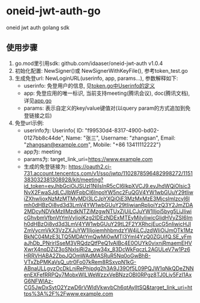 # oneid-jwt-auth-go
oneid jwt auth golang sdk

## 使用步骤

1. go.mod里引用sdk: github.com/idaaser/oneid-jwt-auth v1.0.4
2. 初始化配置: NewSigner()或 NewSignerWithKeyFile(), 参考token_test.go
3. 生成免登url: NewLoginURL(userinfo, app, params...), 参数解释如下:
   - userinfo: 免登用户的信息, 见[token.go中Userinfo的定义](./token.go)
   - app: 免登应用的唯一标识, 当前支持meeting(腾讯会议), doc(腾讯文档), 详见[app.go](./app.go)
   - params: 表示自定义的key/value键值对(以query param的方式追加到免登链接之后)
4. 免登url示例:
   - userinfo为: Userinfo{ ID: "f99530d4-8317-4900-bd02-0127bb8c44de", Name: "张三", Username: "zhangsan", Email: "zhangsan@example.com", Mobile: "+86 13411112222"}
   - app为: meeting
   - params为: target_link_uri=https://www.example.com
   - 生成的免登链接为: https://oauth2.ci-731.account.tencentcs.com/v1/sso/jwtp/1102878596482998272/1151383032381308928/kit/meeting?id_token=eyJhbGciOiJSUzI1NiIsInR5cCI6IkpXVCJ9.eyJhdWQiOlsic3NvX2FwaSJdLCJlbWFpbCI6InpoYW5nc2FuQGV4YW1wbGUuY29tIiwiZXhwIjoxNzMzMTMyMDI3LCJpYXQiOjE3MzMxMzE3MjcsImlzcyI6Imh0dHBzOi8vd3d3LmV4YW1wbGUuY29tIiwianRpIjoiYzQ3Y2JmZDA2MDcyNDVkMzllMzdkNTZiMzgwNTUxZjUiLCJuYW1lIjoi5byg5LiJIiwicGhvbmVfbnVtYmVyIjoiKzg2IDEzNDExMTEyMjIyIiwicGljdHVyZSI6Imh0dHBzOi8vd3d3LmV4YW1wbGUuY29tL2F2YXRhcjEucG5nIiwicHJlZmVycmVkX3VzZXJuYW1lIjoiemhhbmdzYW4iLCJzdWIiOiJmOTk1MzBkNC04MzE3LTQ5MDAtYmQwMi0wMTI3YmI4YzQ0ZGUifQ.SE_yFmaJhDb_PNrirlSseM3VRQdzQtfPeQ1vAIBc4E0OUYk0vixnjRmaemEHVXwrX4nqDZjZ3oSNxIsiRi2a_ow34x_83DcWkFqczL2AGULeV7w1Pz6HRRVHABA2ZbpJQOmWAdMASRuR5Nq0oGwBhB-VTxZbPMKaVsQ_utr0Fo07kRem8RSxvpN1kG-ABnaULLgyzOcDkLnjRePhjpdg2h3A9J39Of5L09PQJW1qNkQDeZNNenEXFefRRPQy7MobxWILWeWzzxVeBNzzOBI0RPgz8TJ0Ljy5FzI1AxG6NFWlAz-CG5JwDxSytO2YzwD6rVWldVkwvbCh6qtAylItSQ&target_link_uri=https%3A%2F%2Fwww.example.com
